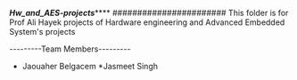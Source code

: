 *******************Hw_and_AES-projects***********************
#######################
This folder is for Prof Ali Hayek projects of Hardware engineering and Advanced Embedded System's projects

---------Team Members---------
* Jaouaher Belgacem
*Jasmeet Singh

